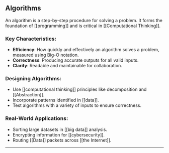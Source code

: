 ## Algorithms
An algorithm is a step-by-step procedure for solving a problem. It forms the foundation of [[programming]] and is critical in [[Computational Thinking]].

### Key Characteristics:
- **Efficiency**: How quickly and effectively an algorithm solves a problem, measured using Big-O notation.
- **Correctness**: Producing accurate outputs for all valid inputs.
- **Clarity**: Readable and maintainable for collaboration.

### Designing Algorithms:
- Use [[computational thinking]] principles like decomposition and [[Abstraction]].
- Incorporate patterns identified in [[data]].
- Test algorithms with a variety of inputs to ensure correctness.

### Real-World Applications:
- Sorting large datasets in [[big data]] analysis.
- Encrypting information for [[cybersecurity]].
- Routing [[Data]] packets across [[the Internet]].

---